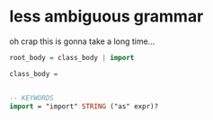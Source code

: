 # less ambiguous grammar

oh crap this is gonna take a long time...

```haskell
root_body = class_body | import

class_body = 


-- KEYWORDS
import = "import" STRING ("as" expr)?
```
